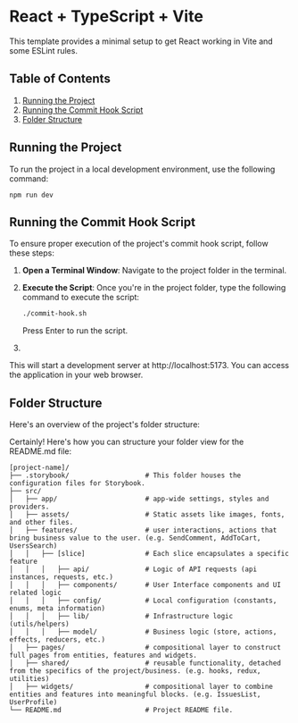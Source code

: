 # React + TypeScript + Vite

This template provides a minimal setup to get React working in Vite and some ESLint rules.

## Table of Contents

1. [Running the Project](#running-the-project)
2. [Running the Commit Hook Script](#running-the-commit-hook-script)
3. [Folder Structure](#folder-structure)

## Running the Project

To run the project in a local development environment, use the following command:

```shell
npm run dev
```

## Running the Commit Hook Script

To ensure proper execution of the project's commit hook script, follow these steps:

1. **Open a Terminal Window**: Navigate to the project folder in the terminal.
2. **Execute the Script**: Once you're in the project folder, type the following command to execute the script:

    ```bash
    ./commit-hook.sh
    ```

   Press Enter to run the script.
3. 
This will start a development server at http://localhost:5173. You can access the application in your web browser.

## Folder Structure

Here's an overview of the project's folder structure:

Certainly! Here's how you can structure your folder view for the README.md file:

```
[project-name]/
├── .storybook/                   # This folder houses the configuration files for Storybook.
├── src/
│   ├── app/                      # app-wide settings, styles and providers.
│   ├── assets/                   # Static assets like images, fonts, and other files.
│   ├── features/                 # user interactions, actions that bring business value to the user. (e.g. SendComment, AddToCart, UsersSearch)
│   │   ├── [slice]               # Each slice encapsulates a specific feature
│   │   │   ├── api/              # Logic of API requests (api instances, requests, etc.)
│   │   │   ├── components/       # User Interface components and UI related logic
│   │   │   ├── config/           # Local configuration (constants, enums, meta information)
│   │   │   ├── lib/              # Infrastructure logic (utils/helpers)
│   │   │   ├── model/            # Business logic (store, actions, effects, reducers, etc.)
│   ├── pages/                    # compositional layer to construct full pages from entities, features and widgets.
│   ├── shared/                   # reusable functionality, detached from the specifics of the project/business. (e.g. hooks, redux, utilities)
│   ├── widgets/                  # compositional layer to combine entities and features into meaningful blocks. (e.g. IssuesList, UserProfile)
└── README.md                     # Project README file.
```
